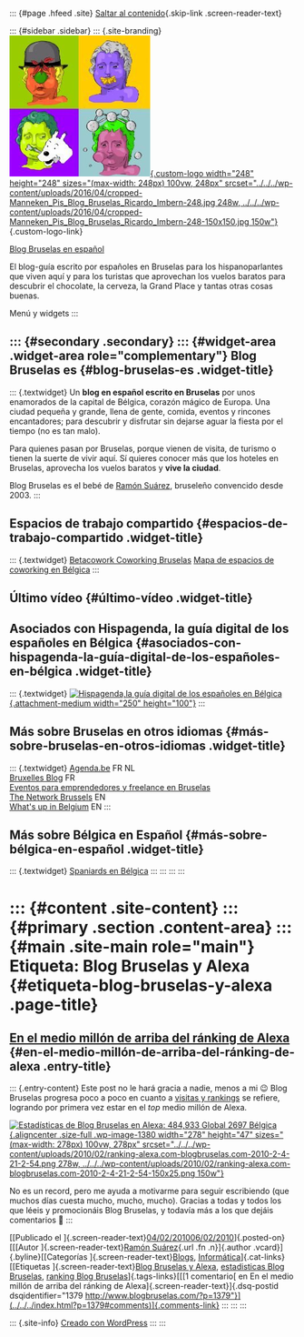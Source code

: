 ::: {#page .hfeed .site}
[Saltar al contenido](index.html#content){.skip-link
.screen-reader-text}

::: {#sidebar .sidebar}
::: {.site-branding}
[![](../../../wp-content/uploads/2016/04/cropped-Manneken_Pis_Blog_Bruselas_Ricardo_Imbern-248.jpg){.custom-logo
width="248" height="248" sizes="(max-width: 248px) 100vw, 248px"
srcset="../../../wp-content/uploads/2016/04/cropped-Manneken_Pis_Blog_Bruselas_Ricardo_Imbern-248.jpg 248w, ../../../wp-content/uploads/2016/04/cropped-Manneken_Pis_Blog_Bruselas_Ricardo_Imbern-248-150x150.jpg 150w"}](../../../index.html){.custom-logo-link}

[Blog Bruselas en español](../../../index.html)

El blog-guía escrito por españoles en Bruselas para los hispanoparlantes
que viven aquí y para los turistas que aprovechan los vuelos baratos
para descubrir el chocolate, la cerveza, la Grand Place y tantas otras
cosas buenas.

Menú y widgets
:::

::: {#secondary .secondary}
::: {#widget-area .widget-area role="complementary"}
Blog Bruselas es {#blog-bruselas-es .widget-title}
----------------

::: {.textwidget}
Un **blog en español escrito en Bruselas** por unos enamorados de la
capital de Bélgica, corazón mágico de Europa. Una ciudad pequeña y
grande, llena de gente, comida, eventos y rincones encantadores; para
descubrir y disfrutar sin dejarse aguar la fiesta por el tiempo (no es
tan malo).

Para quienes pasan por Bruselas, porque vienen de visita, de turismo o
tienen la suerte de vivir aquí. Sí quieres conocer más que los hoteles
en Bruselas, aprovecha los vuelos baratos y **vive la ciudad**.

Blog Bruselas es el bebé de [Ramón Suárez](http://www.ramonsuarez.com),
bruseleño convencido desde 2003.
:::

Espacios de trabajo compartido {#espacios-de-trabajo-compartido .widget-title}
------------------------------

::: {.textwidget}
[Betacowork Coworking Bruselas](http://www.betacowork.com) [Mapa de
espacios de coworking en Bélgica](http://coworkingbelgium.com)
:::

Último vídeo {#último-vídeo .widget-title}
------------

Asociados con Hispagenda, la guía digital de los españoles en Bélgica {#asociados-con-hispagenda-la-guía-digital-de-los-españoles-en-bélgica .widget-title}
---------------------------------------------------------------------

::: {.textwidget}
[![Hispagenda,la guía digital de los españoles en
Bélgica](../../../wp-content/uploads/2010/04/Hispagenda-250px.gif "Hispagenda, la guía digital de los españoles en Bélgica"){.attachment-medium
width="250" height="100"}](http://www.hispagenda.com)
:::

Más sobre Bruselas en otros idiomas {#más-sobre-bruselas-en-otros-idiomas .widget-title}
-----------------------------------

::: {.textwidget}
[Agenda.be](http://www.agenda.be) FR NL\
[Bruxelles Blog](http://www.bxlblog.be/) FR\
[Eventos para emprendedores y freelance en
Bruselas](http://www.betacowork.com/events/)\
[The Network
Brussels](http://groups.yahoo.com/group/TheNetworkBrussels/) EN\
[What\'s up in Belgium](http://www.whatsupin.be/) EN
:::

Más sobre Bélgica en Español {#más-sobre-bélgica-en-español .widget-title}
----------------------------

::: {.textwidget}
[Spaniards en Bélgica](http://www.spaniards.es/paises/belgica)
:::
:::
:::
:::

::: {#content .site-content}
::: {#primary .section .content-area}
::: {#main .site-main role="main"}
Etiqueta: Blog Bruselas y Alexa {#etiqueta-blog-bruselas-y-alexa .page-title}
===============================

[En el medio millón de arriba del ránking de Alexa](../../../index.html?p=1379) {#en-el-medio-millón-de-arriba-del-ránking-de-alexa .entry-title}
-------------------------------------------------------------------------------

::: {.entry-content}
Este post no le hará gracia a nadie, menos a mi 😉 Blog Bruselas progresa
poco a poco en cuanto a [visitas y
rankings](http://www.alexa.com/siteinfo/blogbruselas.com#trafficstats "Estádisticas de Blog Bruselas en Alexa")
se refiere, logrando por primera vez estar en el *top* medio millón de
Alexa.

[![Estadísticas de Blog Bruselas en Alexa: 484,933 Global 2697
Bélgica](../../../wp-content/uploads/2010/02/ranking-alexa.com-blogbruselas.com-2010-2-4-21-2-54.png "Blog Bruselas por primera vez en el top medio millón de Alexa.com"){.aligncenter
.size-full .wp-image-1380 width="278" height="47"
sizes="(max-width: 278px) 100vw, 278px"
srcset="../../../wp-content/uploads/2010/02/ranking-alexa.com-blogbruselas.com-2010-2-4-21-2-54.png 278w, ../../../wp-content/uploads/2010/02/ranking-alexa.com-blogbruselas.com-2010-2-4-21-2-54-150x25.png 150w"}](http://www.alexa.com/siteinfo/blogbruselas.com#trafficstats)

No es un record, pero me ayuda a motivarme para seguir escribiendo (que
muchos días cuesta mucho, mucho, mucho). Gracias a todas y todos los que
léeis y promocionáis Blog Bruselas, y todavía más a los que dejáis
comentarios 🙂
:::

[[Publicado el
]{.screen-reader-text}[04/02/201006/02/2010](../../../index.html?p=1379)]{.posted-on}[[[Autor
]{.screen-reader-text}[Ramón
Suárez](../../2010/04/30/index.html?author=2){.url .fn .n}]{.author
.vcard}]{.byline}[[Categorías
]{.screen-reader-text}[Blogs](../../category/blogs/index.html),
[Informática](../../category/informatica/index.html)]{.cat-links}[[Etiquetas
]{.screen-reader-text}[Blog Bruselas y Alexa](index.html), [estadisticas
Blog Bruselas](../estadisticas-blog-bruselas/index.html), [ranking Blog
Bruselas](../ranking-blog-bruselas/index.html)]{.tags-links}[[[1
comentario[ en En el medio millón de arriba del ránking de
Alexa]{.screen-reader-text}]{.dsq-postid
dsqidentifier="1379 http://www.blogbruselas.com/?p=1379"}](../../../index.html?p=1379#comments)]{.comments-link}
:::
:::
:::

::: {.site-info}
[Creado con WordPress](https://es.wordpress.org/)
:::
:::
